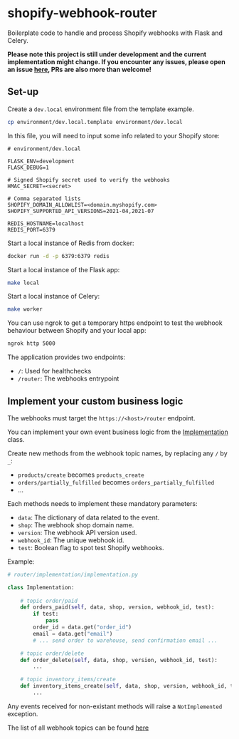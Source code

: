 # shopify-webhook-router  

Boilerplate code to handle and process Shopify webhooks with Flask and Celery.  

**Please note this project is still under development and the current implementation might change. If you encounter any issues, please open an issue [here](https://github.com/smallwat3r/shopify-webhook-router/issues),
PRs are also more than welcome!**

## Set-up

Create a `dev.local` environment file from the template example.

``` sh
cp environment/dev.local.template environment/dev.local
```

In this file, you will need to input some info related to your Shopify store:

``` text
# environment/dev.local

FLASK_ENV=development
FLASK_DEBUG=1

# Signed Shopify secret used to verify the webhooks
HMAC_SECRET=<secret>

# Comma separated lists
SHOPIFY_DOMAIN_ALLOWLIST=<domain.myshopify.com>
SHOPIFY_SUPPORTED_API_VERSIONS=2021-04,2021-07

REDIS_HOSTNAME=localhost
REDIS_PORT=6379
```

Start a local instance of Redis from docker:

``` sh
docker run -d -p 6379:6379 redis
```

Start a local instance of the Flask app:
``` sh
make local
```

Start a local instance of Celery:
``` sh
make worker
```

You can use ngrok to get a temporary https endpoint to test the webhook behaviour
between Shopify and your local app:  

``` sh
ngrok http 5000
```

The application provides two endpoints:
- `/`: Used for healthchecks
- `/router`: The webhooks entrypoint

## Implement your custom business logic

The webhooks must target the `https://<host>/router` endpoint.  

You can implement your own event business logic from the [Implementation](https://github.com/smallwat3r/shopify-webhook-router/blob/master/router/implementation/implementation.py) class.

Create new methods from the webhook topic names, by replacing any `/` by `_`:
- `products/create` becomes `products_create`
- `orders/partially_fulfilled` becomes `orders_partially_fulfilled`
- ...

Each methods needs to implement these mandatory parameters:  
- `data`: The dictionary of data related to the event.
- `shop`: The webhook shop domain name.
- `version`: The webhook API version used.
- `webhook_id`: The unique webhook id.
- `test`: Boolean flag to spot test Shopify webhooks.

Example:  

``` python
# router/implementation/implementation.py

class Implementation:
    
    # topic order/paid
    def orders_paid(self, data, shop, version, webhook_id, test):  
        if test:
            pass
        order_id = data.get("order_id")
        email = data.get("email")
        # ... send order to warehouse, send confirmation email ...

    # topic order/delete
    def order_delete(self, data, shop, version, webhook_id, test):
        ...

    # topic inventory_items/create
    def inventory_items_create(self, data, shop, version, webhook_id, test):
        ...

```

Any events received for non-existant methods will raise a `NotImplemented` exception.  

The list of all webhook topics can be found [here](https://help.shopify.com/en/api/reference/events/webhook)  
